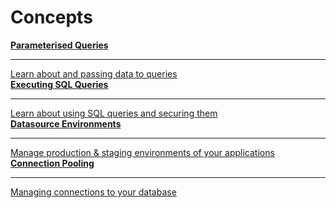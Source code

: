 # Concepts

<div className="containerGridSampleApp">
   <!-- JS Libraries -->
   <a className="containerAnchor containerColumnSampleAppNoGradient columnGrid column-one" href="/connect-data/concepts/dynamic-queries">
      <div className="containerHead">
         <div className="containerHeading">
            <b>Parameterised Queries</b>
         </div>
      </div>
      <hr className="gradient-hr" />
      <div className="containerDescription">
       Learn about and passing data to queries
      </div>
   </a>
   <a className="containerAnchor containerColumnSampleAppNoGradient columnGrid column-one" href="/connect-data/concepts/dynamic-binding-in-queries">
      <div className="containerHead">
         <div className="containerHeading">
            <b>Executing SQL Queries</b>
         </div>
      </div>
      <hr className="gradient-hr" />
      <div className="containerDescription">
         Learn about using SQL queries and securing them
      </div>
   </a>
</div>


<div className="containerGridSampleApp">
   <!-- JS Libraries -->
   <a className="containerAnchor containerColumnSampleAppNoGradient columnGrid column-one" href="/connect-data/concepts/Datasource-Environments">
      <div className="containerHead">
         <div className="containerHeading">
            <b>Datasource Environments</b>
         </div>
      </div>
      <hr className="gradient-hr" />
      <div className="containerDescription">
       Manage production & staging environments of your applications
      </div>
   </a>
   <a className="containerAnchor containerColumnSampleAppNoGradient columnGrid column-one" href="/connect-data/concepts/connection-pooling">
      <div className="containerHead">
         <div className="containerHeading">
            <b>Connection Pooling</b>
         </div>
      </div>
      <hr className="gradient-hr" />
      <div className="containerDescription">
         Managing connections to your database
      </div>
   </a>
</div>


